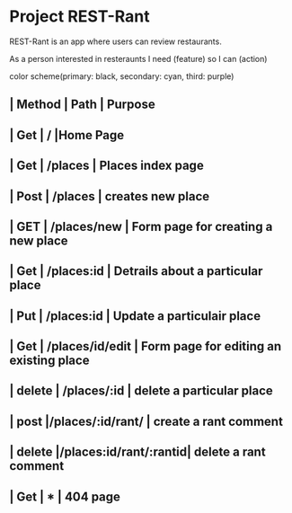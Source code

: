 # Project REST-Rant

REST-Rant is an app where users can review restaurants.

As a person interested in resteraunts I need (feature) so I can (action)

color scheme(primary: black, secondary: cyan, third: purple)

|  Method  |       Path           | Purpose  
------------------------------------------------------------------------------------
|    Get   |        /              |Home Page 
------------------------------------------------------------------------------------
|    Get   |          /places      | Places index page
------------------------------------------------------------------------------------
|   Post   |          /places      | creates new place
------------------------------------------------------------------------------------
|    GET   |      /places/new      | Form page for creating a new place
------------------------------------------------------------------------------------
|    Get   |      /places:id       | Detrails about a particular place
------------------------------------------------------------------------------------
|   Put    |     /places:id        | Update a particulair place
------------------------------------------------------------------------------------
|     Get  |   /places/id/edit     | Form page for editing an existing place
------------------------------------------------------------------------------------
|  delete  | /places/:id           | delete a particular place
------------------------------------------------------------------------------------
|    post  |/places/:id/rant/      | create a rant comment
------------------------------------------------------------------------------------
|   delete |/places:id/rant/:rantid| delete a rant comment
------------------------------------------------------------------------------------
|   Get    |        *              | 404 page 
------------------------------------------------------------------------------------
